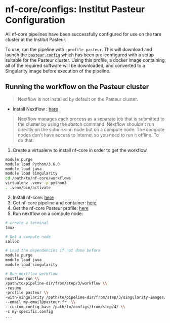 # nf-core/configs: Institut Pasteur Configuration

All nf-core pipelines have been successfully configured for use on the tars cluster at the Institut Pasteur.

To use, run the pipeline with `-profile pasteur`. This will download and launch the [`pasteur.config`](../conf/pasteur.config) which has been pre-configured with a setup suitable for the Pasteur cluster. Using this profile, a docker image containing all of the required software will be downloaded, and converted to a Singularity image before execution of the pipeline.



## Running the workflow on the Pasteur cluster

>Nextflow is not installed by default on the Pasteur cluster.
- Install Nextflow : [here](https://www.nextflow.io/docs/latest/getstarted.html#)


>Nextflow manages each process as a separate job that is submitted to the cluster by using the sbatch command. 
Nextflow shouldn't run directly on the submission node but on a compute node.
The compute nodes don't have access to internet so you need to run it offline. To do that:
1. Create a virtualenv to install nf-core in order to get the workflow
```bash
module purge
module load Python/3.6.0
module load java
module load singularity
cd /path/to/nf-core/workflows
virtualenv .venv -p python3
. .venv/bin/activate
```
2. Install nf-core: [here](https://nf-co.re/tools#installation)
3. Get nf-core pipeline and container: [here](https://nf-co.re/tools#downloading-pipelines-for-offline-use)
4. Get the nf-core Pasteur profile: [here](https://github.com/nf-core/rnaseq/blob/master/docs/usage.md#--custom_config_base)
5. Run nextflow on a compute node:       
```bash
# create a terminal
tmux 

# Get a compute node
salloc

# Load the dependencies if not done before
module purge
module load java
module load singularity

# Run nextflow workflow
nextflow run \\
/path/to/pipeline-dir/from/step/3/workflow \\
-resume 
-profile pasteur \\
-with-singularity /path/to/pipeline-dir/from/step/3/singularity-images/singularity.img \\
--email my-email@pasteur.fr  \\
--custom_config_base /path/to/configs/from/step/4/ \\
-c my-specific.config
...
```
